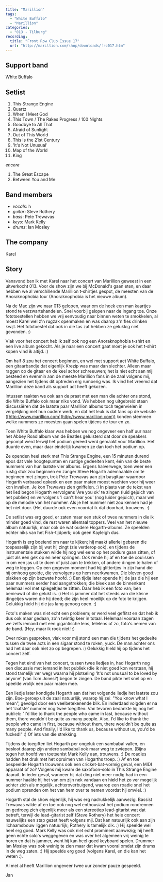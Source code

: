 ```yaml
---
title: "Marillion"
tags:
  - "White Buffalo"
  - "Marillion"
categories:
  - "013 - Tilburg"
recording:
  title: "Front Row Club Issue 17"
  url: "http://marillion.com/shop/downloads/frc017.htm"
---
```

Support band
------------
White Buffalo

Setlist
-------
1. This Strange Engine
1. Quartz
1. When I Meet God
1. This Town / The Rakes Progress / 100 Nights
1. Goodbye to All That
1. Afraid of Sunlight
1. Out of This World
1. This is the 21st Century
1. 'It's Not Unusual'
1. Map of the World
1. King

_encore_

1. The Great Escape
1. Between You and Me

Band members
------------
* _vocals_: h
* _guitar_: Steve Rothery
* _bass_: Pete Trewavas
* _keys_: Mark Kelly
* _drums_: Ian Mosley

The company
-----------
Karel

Story
-----
Vanavond ben ik met Karel naar het concert van Marillion geweest in een uitverkocht 013. Voor de show zijn we bij McDonald's gaan eten, en daar hebben we al verschillende Marillion t-shirtjes gespot, de meesten van de Anoraknophobia tour (Anoraknophobia is het nieuwe album).

Na de Mac zijn we naar 013 gelopen, waar om de hoek een man kaartjes stond te verzwartehandelen. Snel voorbij gelopen naar de ingang toe. Onze fototoestellen hebben we vrij eenvoudig naar binnen weten te smokkelen, al moest Karel wel z'n rugzak openmaken en was daarop z'n fles drinken kwijt. Het fototoestel dat ook in die tas zat hebben ze gelukkig niet gevonden. :)

Vlak voor het concert heb ik zelf ook nog een Anoraknophobia t-shirt en een live album gekocht. Als je naar een concert gaat moet je ook het t-shirt kopen vind ik altijd. :)

Om half 8 zou het concert beginnen, en wel met support act White Buffalo, een gitaarbandje dat eigenlijk Krezip was maar dan slechter. Alleen maar raggen op de gitaar en de keel schor schreeuwen; het is niet echt aan mij besteed en evenmin aan de meeste Marillion fans in de zaal volgens mij, aangezien het tijdens dit optreden erg rumoerig was. Ik vind het vreemd dat Marillion deze band als support act heeft gekozen.

Intussen raakten we ook aan de praat met een man die achter ons stond, die White Buffalo ook maar niks vond. We hebben nog uitgebreid staan discussiëren dat de laatste paar Marillion albums toch tegenvielen in vergelijking met hun oudere werk, en dat het leuk is dat fans op de website ([http://www.marillion.com](http://www.marillion.com)) konden stemmen welke nummers ze moesten gaan spelen tijdens de tour en zo.

Toen White Buffalo klaar was hebben we nog ongeveer een half uur naar het Abbey Road album van de Beatles geluisterd dat door de speakers gepompt werd terwijl het podium gereed werd gemaakt voor Marillion. Het duurde even, maar daar eindelijk kwamen ze dan toch het podium op.

Ze openden heel sterk met This Strange Engine, een 15 minuten durend epos dat vele hoogtepunten en rustige gedeelten kent, één van de beste nummers van hun laatste vier albums. Ergens halverwege, toen weer een rustig stuk zou beginnen en zanger Steve Hogarth ademhaalde om te beginnen met zingen, trok Pete Trewavas aan zijn basgitaar waardoor Hogarth verbaasd opkeek en een paar maten moest wachten voor hij weer kon invallen. Je kon Trewavas zien gniffelen. :) In plaats van de tekst van het lied begon Hogarth vervolgens 'Are you ok' te zingen (luid gejuich van het publiek) en vervolgens 'I can't hear you' (nog luider gejuich), maar wel op de melodie van het nummer. Als je het nummer niet zou kennen had je het niet door. (Het duurde ook even voordat ik dat doorhad, trouwens. :)

De setlist was erg goed, er zaten maar een stuk of twee nummers in die ik minder goed vind, de rest waren allemaal toppers. Veel van het nieuwe album natuurlijk, maar ook de wat oudere Hogarth-albums. Ze speelden echter niks van het Fish-tijdperk; ook geen Kayleigh dus.

Hogarth is erg boeiend om naar te kijken; hij maakt allerlei gebaren die toepasselijk zijn bij wat hij zingt (zie verderop ook), en tijdens de instrumentale stukken wilde hij nog wel eens op het podium gaan zitten, of juist als een gek op en neer springen. Ook rende hij af en toe de coulissen in om een jas uit te doen of juist aan te trekken, of andere dingen te halen of weg te leggen. Op een gegeven moment had hij glittertjes in zijn hand die hij omhoog gooide, die vervolgens op hem neerkwamen. Die bleven goed plakken op zijn bezwete hoofd. :) Een tijdje later opende hij de jas die hij een paar nummers eerder had aangetrokken; die bleek aan de binnenkant helemaal vol met spiegeltjes te zitten. Daar heb ik een foto van; ben benieuwd of die gelukt is. :) Het is jammer dat het steeds van die kleine dingetjes waren die hij deed; die zijn heel moeilijk op de foto te krijgen. Gelukkig hield hij die jas lang genoeg open. :)

Foto's maken was niet echt een probleem; er werd veel geflitst en dat heb ik dus ook maar gedaan, zo'n twintig keer in totaal. Helemaal vooraan zagen we zelfs iemand met een gigantische lens, telelens of zo, foto's nemen van de band. (Hey, maar ik rook niet! :)

Over roken gesproken, vlak voor mij stond een man die tijdens het gedeelte tussen de twee acts in een sigaar stond te roken, yuck. De man achter ons had het daar ook niet zo op begrepen. :) Gelukkig hield hij op tijdens het concert zelf.

Tegen het eind van het concert, tussen twee liedjes in, had Hogarth nog een discussie met iemand in het publiek (die ik niet goed kon verstaan, hij stond tamelijk ver weg) waarna hij plotseling 'It's not unusual to be loved by anyone' (van Tom Jones?) begon te zingen. De band pikte het snel op en speelde vrolijk een paar maten mee.

Een liedje later kondigde Hogarth aan dat het volgende liedje het laatste zou zijn. Boe-geroep uit de zaal natuurlijk, waarop hij zei: "You know what I mean", gevolgd door een veelbetekenende blik. En inderdaad volgden er na het 'laatste' nummer nog twee toegiften. Van tevoren bedankte hij nog het publiek: "I'd like to thank the people who came in last, because without them, there wouldn't be quite as many people. Also, I'd like to thank the people who came in first, because without them, there wouldn't be quite as many people. And finally, I'd like to thank us, because without us, you'd be fucked!" :) Of iets van die strekking.

Tijdens de toegiften liet Hogarth per ongeluk een sambabal vallen, en besloot daarop zijn andere sambabal ook maar weg te zwiepen. (Bijna tegen het hoofd van toetsenist Mark Kelly aan, trouwens. :) De roadies hadden het druk met het opruimen van Hogarths troep. :) Af en toe bespeelde Hogarth trouwens ook een cricket-bat-vormig geval, een MIDI apparaat of zo? Volgens mij kwam de saxofoon-solo in This Strange Engine daaruit. In ieder geval, wanneer hij dat ding niet meer nodig had in een nummer haalde hij het van om zijn nek vandaan en hield het zo ver mogelijk achter zich als mogelijk, achteroverbuigend, waarop een roadie snel het podium oprenden om het van hem over te nemen voordat hij omviel. :)

Hogarth stal de show eigenlijk, hij was erg nadrukkelijk aanwezig. Bassist Trewavas wilde af en toe ook nog wel enthousiast het podium rondrennen en gedroeg zich eigenlijk meer als een stereotiep lead-gitarist wat dat betreft, terwijl de lead-gitarist zelf (Steve Rothery) het hele concert nauwelijks een stap gezet heeft volgens mij. Dat kan natuurlijk ook aan zijn lichaamsbouw liggen natuurlijk; Rothery is tamelijk dik. :) Hij speelde wel heel erg goed. Mark Kelly was ook niet echt prominent aanwezig; hij heeft geen echte solo's weggegeven en was over het algemeen vrij weinig te horen en dat is jammer, want hij kan heel goed keyboard spelen. Drummer Ian Mosley was ook weinig te zien maar dat kwam vooral omdat zijn drums in de weg zaten. :) Hij speelde erg goed (volgens Karel, en die kan het weten :).

Al met al heeft Marillion ongeveer twee uur zonder pauze gespeeld.

Jan

